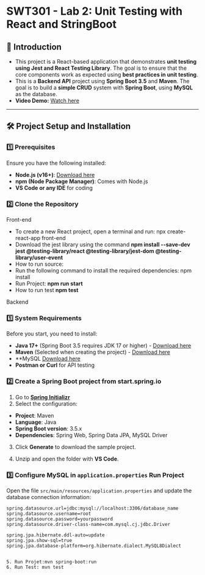 # SWT301 - Lab 2: Unit Testing with React and StringBoot

## 📌 Introduction
- This project is a React-based application that demonstrates **unit testing using Jest and React Testing Library**. The goal is to ensure that the core components work as expected using **best practices in unit testing**.
- This is a **Backend API** project using **Spring Boot 3.5** and **Maven**. The goal is to build a **simple CRUD** system with **Spring Boot**, using **MySQL** as the database.
- **Video Demo:** [Watch here](https://www.loom.com/share/afe35313b2d14e7b9f9e74831f17e766)
---

## 🛠 Project Setup and Installation

### **1️⃣ Prerequisites**
Ensure you have the following installed:
- **Node.js (v16+)**: [Download here](https://nodejs.org/)
- **npm (Node Package Manager)**: Comes with Node.js
- **VS Code or any IDE** for coding

### **2️⃣ Clone the Repository**
Front-end
- To create a new React project, open a terminal and run: npx create-react-app front-end
- Download the jest library using the command **npm install --save-dev jest @testing-library/react @testing-library/jest-dom @testing-library/user-event**
- How to run source:
- Run the following command to install the required dependencies: npm install
- Run Project: **npm run start**
- How to run test **npm test**


Backend 
### **1️⃣ System Requirements**
Before you start, you need to install:
- **Java 17+** (Spring Boot 3.5 requires JDK 17 or higher) - [Download here](https://adoptium.net/)
- **Maven** (Selected when creating the project) - [Download here](https://maven.apache.org/)
- **MySQL [Download here](https://cdn.mysql.com//Downloads/MySQLInstaller/mysql-installer-web-community-8.0.40.0.msi)
- **Postman or Curl** for API testing

### **2️⃣ Create a Spring Boot project from start.spring.io**
1. Go to **[Spring Initializr](https://start.spring.io/)**
2. Select the configuration:
- **Project**: Maven
- **Language**: Java
- **Spring Boot version**: 3.5.x
- **Dependencies**: Spring Web, Spring Data JPA, MySQL Driver 
3. Click **Generate** to download the sample project.

4. Unzip and open the folder with **VS Code**.
### **3️⃣ Configure MySQL in `application.properties`** Run Project
Open the file `src/main/resources/application.properties` and update the database connection information:
```properties
spring.datasource.url=jdbc:mysql://localhost:3306/database_name
spring.datasource.username=root
spring.datasource.password=yourpassword
spring.datasource.driver-class-name=com.mysql.cj.jdbc.Driver

spring.jpa.hibernate.ddl-auto=update
spring.jpa.show-sql=true
spring.jpa.database-platform=org.hibernate.dialect.MySQL8Dialect


5. Run Projet:mvn spring-boot:run
6. Run Test: mvn test





